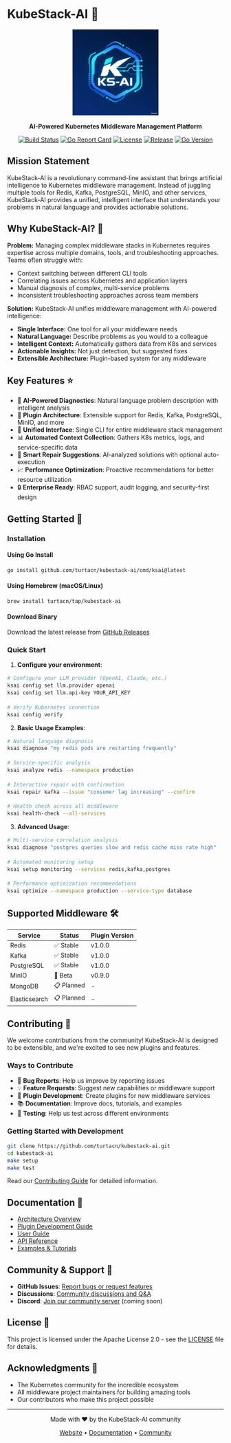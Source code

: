 # KubeStack-AI 🚀

<div align="center">
  <img src="logo.png" alt="KubeStack-AI Logo" width="200" height="200">

**AI-Powered Kubernetes Middleware Management Platform**

[![Build Status](https://img.shields.io/github/workflow/status/turtacn/kubestack-ai/CI)](https://github.com/turtacn/kubestack-ai/actions)
[![Go Report Card](https://goreportcard.com/badge/github.com/turtacn/kubestack-ai)](https://goreportcard.com/report/github.com/turtacn/kubestack-ai)
[![License](https://img.shields.io/badge/License-Apache%202.0-blue.svg)](https://opensource.org/licenses/Apache-2.0)
[![Release](https://img.shields.io/github/release/turtacn/kubestack-ai.svg)](https://github.com/turtacn/kubestack-ai/releases)
[![Go Version](https://img.shields.io/github/go-mod/go-version/turtacn/kubestack-ai)](https://golang.org/)

</div>

## Mission Statement

KubeStack-AI is a revolutionary command-line assistant that brings artificial intelligence to Kubernetes middleware management. Instead of juggling multiple tools for Redis, Kafka, PostgreSQL, MinIO, and other services, KubeStack-AI provides a unified, intelligent interface that understands your problems in natural language and provides actionable solutions.

## Why KubeStack-AI? 🎯

**Problem:** Managing complex middleware stacks in Kubernetes requires expertise across multiple domains, tools, and troubleshooting approaches. Teams often struggle with:

* Context switching between different CLI tools
* Correlating issues across Kubernetes and application layers
* Manual diagnosis of complex, multi-service problems
* Inconsistent troubleshooting approaches across team members

**Solution:** KubeStack-AI unifies middleware management with AI-powered intelligence:

* **Single Interface:** One tool for all your middleware needs
* **Natural Language:** Describe problems as you would to a colleague
* **Intelligent Context:** Automatically gathers data from K8s and services
* **Actionable Insights:** Not just detection, but suggested fixes
* **Extensible Architecture:** Plugin-based system for any middleware

## Key Features ⭐

* 🤖 **AI-Powered Diagnostics**: Natural language problem description with intelligent analysis
* 🔌 **Plugin Architecture**: Extensible support for Redis, Kafka, PostgreSQL, MinIO, and more
* 🎯 **Unified Interface**: Single CLI for entire middleware stack management
* 📊 **Automated Context Collection**: Gathers K8s metrics, logs, and service-specific data
* 🔧 **Smart Repair Suggestions**: AI-analyzed solutions with optional auto-execution
* 📈 **Performance Optimization**: Proactive recommendations for better resource utilization
* 🔒 **Enterprise Ready**: RBAC support, audit logging, and security-first design

## Getting Started 🚀

### Installation

#### Using Go Install

```bash
go install github.com/turtacn/kubestack-ai/cmd/ksai@latest
```

#### Using Homebrew (macOS/Linux)

```bash
brew install turtacn/tap/kubestack-ai
```

#### Download Binary

Download the latest release from [GitHub Releases](https://github.com/turtacn/kubestack-ai/releases)

### Quick Start

1. **Configure your environment**:

```bash
# Configure your LLM provider (OpenAI, Claude, etc.)
ksai config set llm.provider openai
ksai config set llm.api-key YOUR_API_KEY

# Verify Kubernetes connection
ksai config verify
```

2. **Basic Usage Examples**:

```bash
# Natural language diagnosis
ksai diagnose "my redis pods are restarting frequently"

# Service-specific analysis
ksai analyze redis --namespace production

# Interactive repair with confirmation
ksai repair kafka --issue "consumer lag increasing" --confirm

# Health check across all middleware
ksai health-check --all-services
```

3. **Advanced Usage**:

```bash
# Multi-service correlation analysis
ksai diagnose "postgres queries slow and redis cache miss rate high"

# Automated monitoring setup
ksai setup monitoring --services redis,kafka,postgres

# Performance optimization recommendations
ksai optimize --namespace production --service-type database
```

## Supported Middleware 🛠️

| Service       | Status     | Plugin Version |
| ------------- | ---------- | -------------- |
| Redis         | ✅ Stable   | v1.0.0         |
| Kafka         | ✅ Stable   | v1.0.0         |
| PostgreSQL    | ✅ Stable   | v1.0.0         |
| MinIO         | 🚧 Beta    | v0.9.0         |
| MongoDB       | 📋 Planned | -              |
| Elasticsearch | 📋 Planned | -              |

## Contributing 🤝

We welcome contributions from the community! KubeStack-AI is designed to be extensible, and we're excited to see new plugins and features.

### Ways to Contribute

* 🐛 **Bug Reports**: Help us improve by reporting issues
* 💡 **Feature Requests**: Suggest new capabilities or middleware support
* 🔌 **Plugin Development**: Create plugins for new middleware services
* 📚 **Documentation**: Improve docs, tutorials, and examples
* 🧪 **Testing**: Help us test across different environments

### Getting Started with Development

```bash
git clone https://github.com/turtacn/kubestack-ai.git
cd kubestack-ai
make setup
make test
```

Read our [Contributing Guide](CONTRIBUTING.md) for detailed information.

## Documentation 📖

* [Architecture Overview](docs/architecture.md)
* [Plugin Development Guide](docs/plugins/developing-plugins.md)
* [User Guide](docs/user-guide/getting-started.md)
* [API Reference](docs/api/plugin-api.md)
* [Examples & Tutorials](docs/examples/)

## Community & Support 💬

* **GitHub Issues**: [Report bugs or request features](https://github.com/turtacn/kubestack-ai/issues)
* **Discussions**: [Community discussions and Q\&A](https://github.com/turtacn/kubestack-ai/discussions)
* **Discord**: [Join our community server](https://discord.gg/kubestack-ai) (coming soon)

## License 📄

This project is licensed under the Apache License 2.0 - see the [LICENSE](LICENSE) file for details.

## Acknowledgments 🙏

* The Kubernetes community for the incredible ecosystem
* All middleware project maintainers for building amazing tools
* Our contributors who make this project possible

---

<div align="center">
  Made with ❤️ by the KubeStack-AI community

[Website](https://kubestack-ai.dev) • [Documentation](https://docs.kubestack-ai.dev) • [Community](https://github.com/turtacn/kubestack-ai/discussions)

</div>